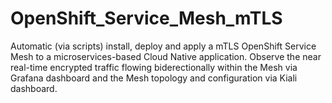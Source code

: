 # OpenShift_Service_Mesh_mTLS
Automatic (via scripts) install, deploy and apply a mTLS OpenShift Service Mesh to a microservices-based Cloud Native application. Observe the near real-time encrypted traffic flowing biderectionally within the Mesh via Grafana dashboard and the Mesh topology and configuration via Kiali dashboard.
